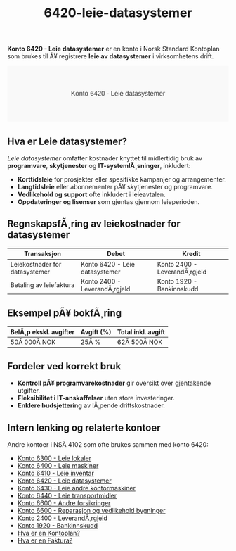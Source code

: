 ﻿---
title: "6420-leie-datasystemer"
meta_title: "6420-leie-datasystemer"
meta_description: '**Konto 6420 - Leie datasystemer** er en konto i Norsk Standard Kontoplan som brukes til Ã¥ registrere **leie av datasystemer** i virksomhetens drift.'
slug: 6420-leie-datasystemer
type: blog
layout: pages/single
---

**Konto 6420 - Leie datasystemer** er en konto i Norsk Standard Kontoplan som brukes til Ã¥ registrere **leie av datasystemer** i virksomhetens drift.

![Illustrasjon av konto 6420 Leie datasystemer](6420-leie-datasystemer-image.svg)

## Hva er Leie datasystemer?

*Leie datasystemer* omfatter kostnader knyttet til midlertidig bruk av **programvare**, **skytjenester** og **IT-systemlÃ¸sninger**, inkludert:

* **Korttidsleie** for prosjekter eller spesifikke kampanjer og arrangementer.
* **Langtidsleie** eller abonnementer pÃ¥ skytjenester og programvare.
* **Vedlikehold og support** ofte inkludert i leieavtalen.
* **Oppdateringer og lisenser** som gjentas gjennom leieperioden.

## RegnskapsfÃ¸ring av leiekostnader for datasystemer

| Transaksjon                          | Debet                            | Kredit                       |
|--------------------------------------|----------------------------------|------------------------------|
| Leiekostnader for datasystemer       | Konto 6420 - Leie datasystemer   | Konto 2400 - LeverandÃ¸rgjeld |
| Betaling av leiefaktura              | Konto 2400 - LeverandÃ¸rgjeld     | Konto 1920 - Bankinnskudd    |

## Eksempel pÃ¥ bokfÃ¸ring

| BelÃ¸p ekskl. avgifter | Avgift (%) | Total inkl. avgift |
|-----------------------|------------|--------------------|
| 50Â 000Â NOK            | 25Â %       | 62Â 500Â NOK         |

## Fordeler ved korrekt bruk

* **Kontroll pÃ¥ programvarekostnader** gir oversikt over gjentakende utgifter.
* **Fleksibilitet i IT-anskaffelser** uten store investeringer.
* **Enklere budsjettering** av lÃ¸pende driftskostnader.

## Intern lenking og relaterte kontoer

Andre kontoer i NSÂ 4102 som ofte brukes sammen med konto 6420:

* [Konto 6300 - Leie lokaler](/blogs/kontoplan/6300-leie-lokaler "Konto 6300 - Leie lokaler")
* [Konto 6400 - Leie maskiner](/blogs/kontoplan/6400-leie-maskiner "Konto 6400 - Leie maskiner")
* [Konto 6410 - Leie inventar](/blogs/kontoplan/6410-leie-inventar "Konto 6410 - Leie inventar")
* [Konto 6420 - Leie datasystemer](/blogs/kontoplan/6420-leie-datasystemer "Konto 6420 - Leie datasystemer")
* [Konto 6430 - Leie andre kontormaskiner](/blogs/kontoplan/6430-leie-andre-kontormaskiner "Konto 6430 - Leie andre kontormaskiner")
* [Konto 6440 - Leie transportmidler](/blogs/kontoplan/6440-leie-transportmidler "Konto 6440 - Leie transportmidler")
* [Konto 6600 - Andre forsikringer](/blogs/kontoplan/6600-andre-forsikringer "Konto 6600 - Andre forsikringer")
* [Konto 6600 - Reparasjon og vedlikehold bygninger](/blogs/kontoplan/6600-reparasjon-og-vedlikehold-bygninger "Konto 6600 - Reparasjon og vedlikehold bygninger")
* [Konto 2400 - LeverandÃ¸rgjeld](/blogs/kontoplan/2400-leverandorgjeld "Konto 2400 - LeverandÃ¸rgjeld")
* [Konto 1920 - Bankinnskudd](/blogs/kontoplan/1920-bankinnskudd "Konto 1920 - Bankinnskudd")
* [Hva er en Kontoplan?](/blogs/regnskap/hva-er-kontoplan "Hva er en Kontoplan? Komplett Guide til Kontoplaner i Norsk Regnskap")
* [Hva er en Faktura?](/blogs/regnskap/hva-er-en-faktura "Hva er en Faktura? En Guide til Norske Fakturakrav")
